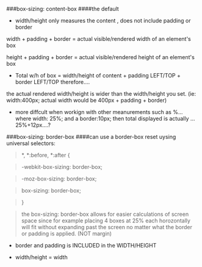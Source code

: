 ###box-sizing: content-box
####the default

- width/height only measures the content , does not include padding or  border

width + padding + border = actual visible/rendered width of an element's box

height + padding + border = actual visible/rendered height of an element's box

- Total w/h of box = width/height of content + padding LEFT/TOP + border LEFT/TOP therefore....

the actual rendered width/height is wider than the width/height you set. (ie: width:400px; actual width would be 400px + padding + border) 

- more diffcult when workign with other meanurements such as %... where width: 25%; and a border:10px; then total displayed is actually ... 25%+12px....?



###box-sizing: border-box
####can use a border-box reset uysing universal selectors:

>\*, \*:before, \*:after { 

>-webkit-box-sizing: border-box;

>-moz-box-sizing: border-box; 

>box-sizing: border-box;

>}

> the box-sizing: border-box allows for easier calculations of screen space since for example placing 4 boxes at 25% each horozontally will fit without expanding past the screen no matter what the border or padding is applied. (NOT margin)
- border and padding is INCLUDED in the WIDTH/HEIGHT

- width/height = width

